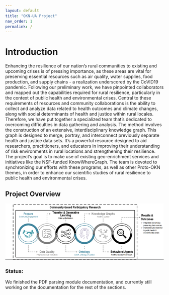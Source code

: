 ```yaml
---
layout: default
title: "OKN-UA Project"
nav_order: 1
permalink: /
---
```


# Introduction 
Enhancing the resilience of our nation’s rural communities to existing and upcoming crises is of
pressing importance, as these areas are vital for preserving essential resources such as air quality,
water supplies, food production, and supply chains - a realization underscored by the CoVID19 pandemic. Following our preliminary work, we have pinpointed collaborators and mapped
out the capabilities required for rural resilience, particularly in the context of public health and
environmental crises. Central to these requirements of resources and community collaborations is
the ability to collect and analyze data related to health outcomes and climate changes, along with
social determinants of health and justice within rural locales.
Therefore, we have put together a specialized team that’s dedicated to overcoming difficulties
in data gathering and analysis. The method involves the construction of an extensive, interdisciplinary knowledge graph. This graph is designed to merge, portray, and interconnect previously
separate health and justice data sets. It’s a powerful resource designed to aid researchers, practitioners, and educators in improving their understanding of risk environments in rural locations and
strengthening their resilience. The project’s goal is to make use of existing geo-enrichment services
and initiatives like the NSF-funded KnowWhereGraph. The team is devoted to synchronizing our
efforts with these programs, as well as other Proto-OKN themes, in order to enhance our scientific
studies of rural resilience to public health and environmental crises.

## Project Overview

![Project overview diagram](media/overview1.png)

### Status:

We finished the PDF parsing module documentation, and currently still working on the documentation for the rest of the sections.

